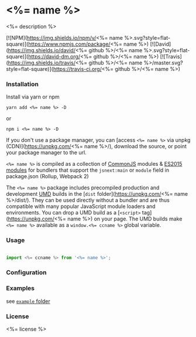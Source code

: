 # <%= name %>

<%= description %>

[![NPM](https://img.shields.io/npm/v/<%= name %>.svg?style=flat-square)](https://www.npmjs.com/package/<%= name %>)
[![David](https://img.shields.io/david/<%= github %>/<%= name %>.svg?style=flat-square)](https://david-dm.org/<%= github %>/<%= name %>)
[![Travis](https://img.shields.io/travis/<%= github %>/<%= name %>/master.svg?style=flat-square)](https://travis-ci.org/<%= github %>/<%= name %>)

### Installation

Install via yarn or npm

	yarn add <%= name %> -D

or

	npm i <%= name %> -D


If you don't use a package manager, you can [access `<%= name %>` via unpkg (CDN)](https://unpkg.com/<%= name %>/), download the source, or point your package manager to the url.

`<%= name %>` is compiled as a collection of [CommonJS](http://webpack.github.io/docs/commonjs.html) modules & [ES2015 modules](http://www.2ality.com/2014/09/es6-modules-final.html) for bundlers that support the `jsnext:main` or `module` field in package.json (Rollup, Webpack 2)

The `<%= name %>` package includes precompiled production and development [UMD](https://github.com/umdjs/umd) builds in the [`dist` folder](https://unpkg.com/<%= name %>/dist/). They can be used directly without a bundler and are thus compatible with many popular JavaScript module loaders and environments. You can drop a UMD build as a [`<script>` tag](https://unpkg.com/<%= name %>) on your page. The UMD builds make `<%= name %>` available as a `window.<%= ccname %>` global variable.

### Usage

```js

import <%= ccname %> from '<%= name %>';

```

### Configuration

### Examples

see [`example` folder](example/)

### License

<%= license %>
